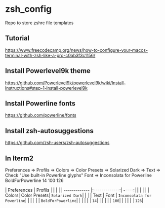 # zsh_config
Repo to store zshrc file templates

## Tutorial 
https://www.freecodecamp.org/news/how-to-configure-your-macos-terminal-with-zsh-like-a-pro-c0ab3f3c1156/

## Install Powerlevel9k theme 
https://github.com/Powerlevel9k/powerlevel9k/wiki/Install-Instructions#step-1-install-powerlevel9k

## Install Powerline fonts
https://github.com/powerline/fonts

## Install zsh-autosuggestions
https://github.com/zsh-users/zsh-autosuggestions

## In Iterm2 
Preferences => Profils 
                      => Colors => Color Presets => Solarized Dark
                      => Text => Check "Use built-in Powerline glyphs"
                                 Font => Inconsolata for Powerline
                                         BoldForPowerline
                                         14
                                         100
                                         126
                                         
| Preferences   | Profils       |       |              |                 |
| ------------- |:-------------:| -----:|              |                 |
|               |               | Colors| Color Presets| `Solarized Dark`|
|               |               | Text  | Font         | `Inconsolata for Powerline`|
|               |               |       |              | `BoldForPowerline`|
|               |               |       |              | `14`|
|               |               |       |              | `100`|
|               |               |       |              | `126`|

